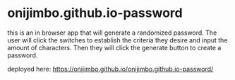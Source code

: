 # onijimbo.github.io-password
this is an in browser app that will generate a randomized password. The user will click the switches to establish the criteria they desire and input the amount of characters. Then they will click the generate button to create a password.

deployed here: https://onijimbo.github.io/onijimbo.github.io-password/

